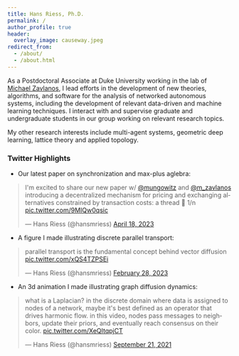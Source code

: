 ```yaml
---
title: Hans Riess, Ph.D.
permalink: /
author_profile: true
header: 
  overlay_image: causeway.jpeg
redirect_from: 
  - /about/
  - /about.html
---
```


As a Postdoctoral Associate at Duke University working in the lab of [Michael Zavlanos](https://www.michaelmzavlanos.org/group), I lead efforts in the development of new theories, algorithms, and software for the analysis of networked autonomous systems, including the development of relevant data-driven and machine learning techniques. I interact with and supervise graduate and undergraduate students in our group working on relevant research topics.

My other research interests include multi-agent systems, geometric deep learning, lattice theory and applied topology.

### Twitter Highlights
* Our latest paper on synchronization and max-plus aglebra:

<blockquote class="twitter-tweet" data-theme="light"><p lang="en" dir="ltr">I&#39;m excited to share our new paper w/ <a href="https://twitter.com/mungowitz?ref_src=twsrc%5Etfw">@mungowitz</a> and <a href="https://twitter.com/m_zavlanos?ref_src=twsrc%5Etfw">@m_zavlanos</a> introducing a decentralized mechanism for pricing and exchanging alternatives constrained by transaction costs: a thread 🧵 1/n <a href="https://t.co/9MIQw0qsic">pic.twitter.com/9MIQw0qsic</a></p>&mdash; Hans Riess (@hansmriess) <a href="https://twitter.com/hansmriess/status/1648350267631337478?ref_src=twsrc%5Etfw">April 18, 2023</a></blockquote> <script async src="https://platform.twitter.com/widgets.js" charset="utf-8"></script>

* A figure I made illustrating discrete parallel transport:

<blockquote class="twitter-tweet"><p lang="en" dir="ltr">parallel transport is the fundamental concept behind vector diffusion <a href="https://t.co/xQS4TZPSEi">pic.twitter.com/xQS4TZPSEi</a></p>&mdash; Hans Riess (@hansmriess) <a href="https://twitter.com/hansmriess/status/1630679042734080004?ref_src=twsrc%5Etfw">February 28, 2023</a></blockquote> <script async src="https://platform.twitter.com/widgets.js" charset="utf-8"></script>

* An 3d animation I made illustrating graph diffusion dynamics:

<blockquote class="twitter-tweet"><p lang="en" dir="ltr">what is a Laplacian? in the discrete domain where data is assigned to nodes of a network, maybe it&#39;s best defined as an operator that drives harmonic flow. in this video, nodes pass messages to neighbors, update their priors, and eventually reach consensus on their color. <a href="https://t.co/XeQItqpjCT">pic.twitter.com/XeQItqpjCT</a></p>&mdash; Hans Riess (@hansmriess) <a href="https://twitter.com/hansmriess/status/1440414220806344716?ref_src=twsrc%5Etfw">September 21, 2021</a></blockquote> <script async src="https://platform.twitter.com/widgets.js" charset="utf-8"></script>

